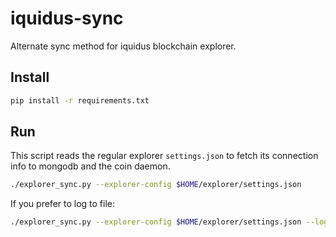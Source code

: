 # iquidus-sync
Alternate sync method for iquidus blockchain explorer.

## Install

```bash
pip install -r requirements.txt
```

## Run

This script reads the regular explorer ```settings.json``` to fetch its connection info to mongodb and the coin daemon.

```bash
./explorer_sync.py --explorer-config $HOME/explorer/settings.json
```

If you prefer to log to file:

```bash
./explorer_sync.py --explorer-config $HOME/explorer/settings.json --log-file=/tmp/sync.log
```
